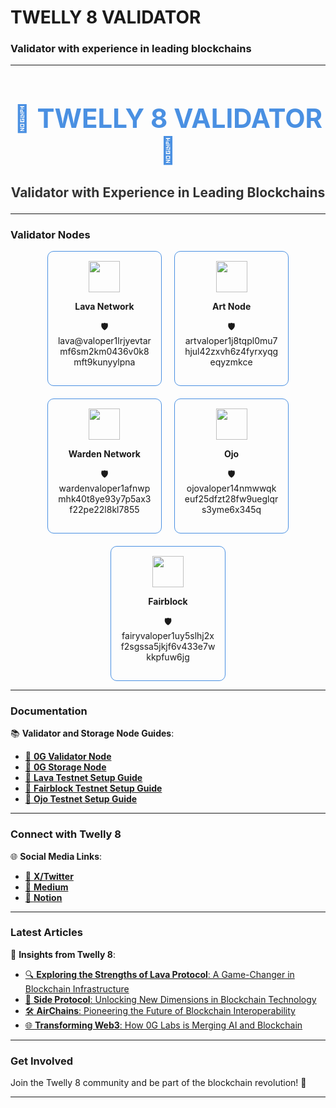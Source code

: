 # TWELLY 8 VALIDATOR

### Validator with experience in leading blockchains

---

<div style="text-align: center;">
    <h1 style="font-size: 3em; color: #4A90E2;">🌟 TWELLY 8 VALIDATOR 🌟</h1>
    <h3 style="font-size: 1.5em; color: #333;">Validator with Experience in Leading Blockchains</h3>
</div>

---

### **Validator Nodes**  
<div style="display: flex; justify-content: center; gap: 20px; flex-wrap: wrap;">
    <div style="text-align: center; border: 1px solid #4A90E2; border-radius: 10px; padding: 15px; width: 30%;">
        <img src="https://github.com/user-attachments/assets/e2c5a8d4-fce8-4b13-ae66-51e1fbc306db" width=50>
        <p><strong>Lava Network</strong></p>
        <p>🛡️ lava@valoper1lrjyevtarmf6sm2km0436v0k8mft9kunyylpna</p>
    </div>
    <div style="text-align: center; border: 1px solid #4A90E2; border-radius: 10px; padding: 15px; width: 30%;">
        <img src="https://github.com/user-attachments/assets/dc8f120b-fd61-4d3c-9f60-c2c81b66f88a" width=50>
        <p><strong>Art Node</strong></p>
        <p>🛡️ artvaloper1j8tqpl0mu7hjul42zxvh6z4fyrxyqgeqyzmkce</p>
    </div>
    <div style="text-align: center; border: 1px solid #4A90E2; border-radius: 10px; padding: 15px; width: 30%;">
        <img src="https://github.com/user-attachments/assets/723811a7-7559-4c77-8bfe-2873a780e88f" width=50>
        <p><strong>Warden Network</strong></p>
        <p>🛡️ wardenvaloper1afnwpmhk40t8ye93y7p5ax3f22pe22l8kl7855</p>
    </div>
      <div style="text-align: center; border: 1px solid #4A90E2; border-radius: 10px; padding: 15px; width: 30%;">
        <img src="https://assets.nodes.guru/8833001c-bcb4-4dda-ba0c-44f4b2bc7190.svg" width=50>
        <p><strong>Ojo</strong></p>
        <p>🛡️ ojovaloper14nmwwqkeuf25dfzt28fw9ueglqrs3yme6x345q </p>
    </div>
      <div style="text-align: center; border: 1px solid #4A90E2; border-radius: 10px; padding: 15px; width: 30%;">
        <img src="https://assets.nodes.guru/87ae9f63-8cf0-4163-99b8-caf7c1f2f784.svg" width=50>
        <p><strong>Fairblock</strong></p>
        <p>🛡️ fairyvaloper1uy5slhj2xf2sgssa5jkjf6v433e7wkkpfuw6jg</p>
    </div>
</div>

---

### **Documentation**  
📚 **Validator and Storage Node Guides**:  

- [🔗 **0G Validator Node**](https://github.com/Twelly-8-Validator/Twelly8guides/blob/main/validator0g.md)  
- [🔗 **0G Storage Node**](https://github.com/Twelly-8-Validator/Twelly8guides/blob/main/storage0g.md)  
- [🔗 **Lava Testnet Setup Guide**](https://github.com/Twelly-8-Validator/Twelly8guides/blob/main/lava.md)  
- [🔗 **Fairblock Testnet Setup Guide**](https://github.com/Twelly-8-Validator/Twelly8guides/blob/main/fairblock.md)
- [🔗 **Ojo Testnet Setup Guide**](https://github.com/Twelly-8-Validator/Twelly8guides/blob/main/ojo.md)

---

### **Connect with Twelly 8**  
🌐 **Social Media Links**:  


- [🔗 **X/Twitter**](https://x.com/terrell_ja38750)  
- [🔗 **Medium**](https://medium.com/@gorlioll)  
- [🔗 **Notion**](https://chivalrous-jackrabbit-a8a.notion.site/Twelly-8-24fb6d81ae3f45eb8d2d4e7c57e1df49)  

---

### **Latest Articles**  
📝 **Insights from Twelly 8**:

- [🔍 **Exploring the Strengths of Lava Protocol**: A Game-Changer in Blockchain Infrastructure](https://medium.com/@gorlioll/exploring-the-strengths-of-lava-protocol-a-game-changer-in-blockchain-infrastructure-e991c5c0b1ce)  
- [🚀 **Side Protocol**: Unlocking New Dimensions in Blockchain Technology](https://medium.com/@gorlioll/side-protocol-unlocking-new-dimensions-in-blockchain-technology-f39aac1dcfdd)  
- [🛠️ **AirChains**: Pioneering the Future of Blockchain Interoperability](https://medium.com/@gorlioll/airchains-pioneering-the-future-of-blockchain-interoperability-%EF%B8%8F-8ad7921a5507)  
- [🌐 **Transforming Web3**: How 0G Labs is Merging AI and Blockchain](https://medium.com/@gorlioll/0g-labs-pioneering-the-integration-of-ai-and-blockchain-technology-4a48f3582cf8)  

---

### **Get Involved**  
Join the Twelly 8 community and be part of the blockchain revolution! 🚀

---

